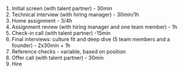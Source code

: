 1. Initial screen (with talent partner) - 30min
2. Technical interview (with hiring manager) - 30min/1h
3. Home assignment - 3/4h
4. Assignment review (with hiring manager and one team member) - 1h
5. Check-in call (with talent partner) -15min
6. Final interviews: culture fit and deep dive (5 team members and a founder) -
   2x30min + 1h
7. Reference checks - variable, based on position
8. Offer call (with talent partner) - 30min
9. Hire
